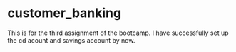 # customer_banking
This is for the third assignment of the bootcamp. I have successfully
set up the cd acount and savings account by now.
